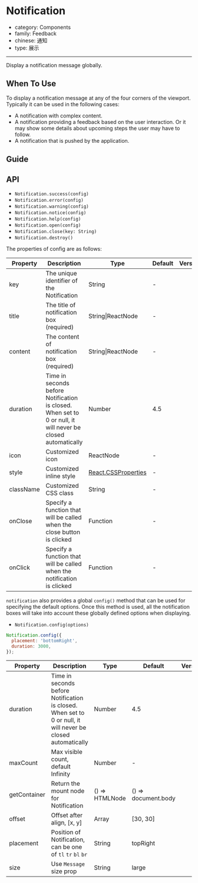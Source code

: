 # Notification

-   category: Components
-   family: Feedback
-   chinese: 通知
-   type: 展示

---

Display a notification message globally.

## When To Use

To display a notification message at any of the four corners of the viewport. Typically it can be used in the following cases:

- A notification with complex content.
- A notification providing a feedback based on the user interaction. Or it may show some details about upcoming steps the user may have to follow.
- A notification that is pushed by the application.

## Guide

## API


- `Notification.success(config)`
- `Notification.error(config)`
- `Notification.warning(config)`
- `Notification.notice(config)`
- `Notification.help(config)`
- `Notification.open(config)`
- `Notification.close(key: String)`
- `Notification.destroy()`

The properties of config are as follows:

| Property | Description | Type | Default | Version |
| --- | --- | --- | --- | --- |
| key | The unique identifier of the Notification | String | - |  |
| title | The title of notification box (required)| String\|ReactNode | - |  |
| content | The content of notification box (required) | String\|ReactNode | - |  |
| duration | Time in seconds before Notification is closed. When set to 0 or null, it will never be closed automatically | Number | 4.5 |  |
| icon | Customized icon | ReactNode | - |  |
| style | Customized inline style | [React.CSSProperties](https://github.com/DefinitelyTyped/DefinitelyTyped/blob/e434515761b36830c3e58a970abf5186f005adac/types/react/index.d.ts#L794) | - |  |
| className | Customized CSS class | String | - |  |
| onClose | Specify a function that will be called when the close button is clicked | Function | - |  |
| onClick | Specify a function that will be called when the notification is clicked | Function | - | |

`notification` also provides a global `config()` method that can be used for specifying the default options. Once this method is used, all the notification boxes will take into account these globally defined options when displaying.

- `Notification.config(options)`

```js
Notification.config({
  placement: 'bottomRight',
  duration: 3000,
});
```

| Property | Description | Type | Default | Version |
| --- | --- | --- | --- | --- |
| duration | Time in seconds before Notification is closed. When set to 0 or null, it will never be closed automatically | Number | 4.5 |  |
| maxCount | Max visible count, default Infinity | Number | - |  |
| getContainer | Return the mount node for Notification | () => HTMLNode | () => document.body |  |
| offset | Offset after align, [x, y] | Array | [30, 30] |  |
| placement |  Position of Notification, can be one of `tl` `tr` `bl` `br` | String | topRight |  |
| size | Use `Message` size prop | String | large |  |
